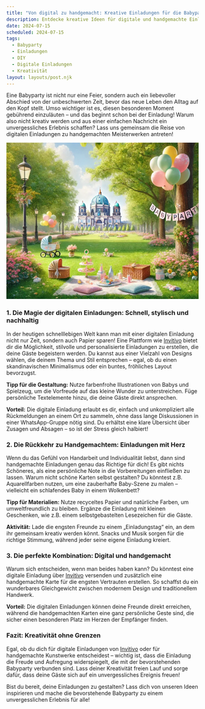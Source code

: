 ```yaml
---
title: "Von digital zu handgemacht: Kreative Einladungen für die Babyparty, die in Erinnerung bleibt"
description: Entdecke kreative Ideen für digitale und handgemachte Einladungen für die perfekte Babyparty, die deine Gäste begeistern werden!
date: 2024-07-15
scheduled: 2024-07-15
tags:
  - Babyparty
  - Einladungen
  - DIY
  - Digitale Einladungen
  - Kreativität
layout: layouts/post.njk
---
```


Eine Babyparty ist nicht nur eine Feier, sondern auch ein liebevoller Abschied von der unbeschwerten Zeit, bevor das neue Leben den Alltag auf den Kopf stellt. Umso wichtiger ist es, diesen besonderen Moment gebührend einzuläuten – und das beginnt schon bei der Einladung! Warum also nicht kreativ werden und aus einer einfachen Nachricht ein unvergessliches Erlebnis schaffen? Lass uns gemeinsam die Reise von digitalen Einladungen zu handgemachten Meisterwerken antreten!

![Kreative Babyparty-Einladungen](/img/picnic-park.webp)

### 1. **Die Magie der digitalen Einladungen: Schnell, stylisch und nachhaltig**

In der heutigen schnelllebigen Welt kann man mit einer digitalen Einladung nicht nur Zeit, sondern auch Papier sparen! Eine Plattform wie [Invitivo](https://invitivo.com/) bietet dir die Möglichkeit, stilvolle und personalisierte Einladungen zu erstellen, die deine Gäste begeistern werden. Du kannst aus einer Vielzahl von Designs wählen, die deinem Thema und Stil entsprechen – egal, ob du einen skandinavischen Minimalismus oder ein buntes, fröhliches Layout bevorzugst.

**Tipp für die Gestaltung:** Nutze farbenfrohe Illustrationen von Babys und Spielzeug, um die Vorfreude auf das kleine Wunder zu unterstreichen. Füge persönliche Textelemente hinzu, die deine Gäste direkt ansprechen.

**Vorteil:** Die digitale Einladung erlaubt es dir, einfach und unkompliziert alle Rückmeldungen an einem Ort zu sammeln, ohne dass lange Diskussionen in einer WhatsApp-Gruppe nötig sind. Du erhältst eine klare Übersicht über Zusagen und Absagen – so ist der Stress gleich halbiert!

### 2. **Die Rückkehr zu Handgemachtem: Einladungen mit Herz**

Wenn du das Gefühl von Handarbeit und Individualität liebst, dann sind handgemachte Einladungen genau das Richtige für dich! Es gibt nichts Schöneres, als eine persönliche Note in die Vorbereitungen einfließen zu lassen. Warum nicht schöne Karten selbst gestalten? Du könntest z.B. Aquarellfarben nutzen, um eine zauberhafte Baby-Szene zu malen – vielleicht ein schlafendes Baby in einem Wolkenbett?

**Tipp für Materialien:** Nutze recyceltes Papier und natürliche Farben, um umweltfreundlich zu bleiben. Ergänze die Einladung mit kleinen Geschenken, wie z.B. einem selbstgebastelten Lesezeichen für die Gäste.

**Aktivität:** Lade die engsten Freunde zu einem „Einladungstag“ ein, an dem ihr gemeinsam kreativ werden könnt. Snacks und Musik sorgen für die richtige Stimmung, während jeder seine eigene Einladung kreiert.

### 3. **Die perfekte Kombination: Digital und handgemacht**

Warum sich entscheiden, wenn man beides haben kann? Du könntest eine digitale Einladung über [Invitivo](https://invitivo.com/) versenden und zusätzlich eine handgemachte Karte für die engsten Vertrauten erstellen. So schaffst du ein wunderbares Gleichgewicht zwischen modernem Design und traditionellem Handwerk.

**Vorteil:** Die digitalen Einladungen können deine Freunde direkt erreichen, während die handgemachten Karten eine ganz persönliche Geste sind, die sicher einen besonderen Platz im Herzen der Empfänger finden.

### **Fazit: Kreativität ohne Grenzen**

Egal, ob du dich für digitale Einladungen von [Invitivo](https://invitivo.com/) oder für handgemachte Kunstwerke entscheidest – wichtig ist, dass die Einladung die Freude und Aufregung widerspiegelt, die mit der bevorstehenden Babyparty verbunden sind. Lass deiner Kreativität freien Lauf und sorge dafür, dass deine Gäste sich auf ein unvergessliches Ereignis freuen!

Bist du bereit, deine Einladungen zu gestalten? Lass dich von unseren Ideen inspirieren und mache die bevorstehende Babyparty zu einem unvergesslichen Erlebnis für alle!
